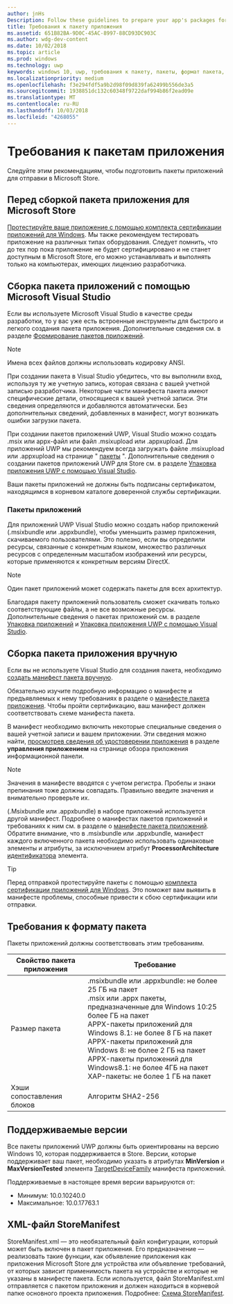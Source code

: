 ```yaml
---
author: jnHs
Description: Follow these guidelines to prepare your app's packages for submission to the Microsoft Store.
title: Требования к пакету приложения
ms.assetid: 651B82BA-9D0C-45AC-8997-88CD93DC903C
ms.author: wdg-dev-content
ms.date: 10/02/2018
ms.topic: article
ms.prod: windows
ms.technology: uwp
keywords: windows 10, uwp, требования к пакету, пакеты, формат пакета, поддерживаемая версия, отправить
ms.localizationpriority: medium
ms.openlocfilehash: f3e294fdf5a9b2d98f09d839fa62499b556de3a5
ms.sourcegitcommit: 1938851dc132c60348f9722daf994b86f2ead09e
ms.translationtype: MT
ms.contentlocale: ru-RU
ms.lasthandoff: 10/03/2018
ms.locfileid: "4268055"
---
```

# <a name="app-package-requirements"></a>Требования к пакетам приложения

Следуйте этим рекомендациям, чтобы подготовить пакеты приложений для отправки в Microsoft Store.

## <a name="before-you-build-your-apps-package-for-the-microsoft-store"></a>Перед сборкой пакета приложения для Microsoft Store

[Протестируйте ваше приложение с помощью комплекта сертификации приложений для Windows](../debug-test-perf/windows-app-certification-kit.md). Мы также рекомендуем тестировать приложение на различных типах оборудования. Следует помнить, что до тех пор пока приложение не будет сертифицировано и не станет доступным в Microsoft Store, его можно устанавливать и выполнять только на компьютерах, имеющих лицензию разработчика.

## <a name="building-the-app-package-using-microsoft-visual-studio"></a>Сборка пакета приложений с помощью Microsoft Visual Studio

Если вы используете Microsoft Visual Studio в качестве среды разработки, то у вас уже есть встроенные инструменты для быстрого и легкого создания пакета приложения. Дополнительные сведения см. в разделе [Формирование пакетов приложений](../packaging/index.md).

> [!NOTE]
> Имена всех файлов должны использовать кодировку ANSI. 

При создании пакета в Visual Studio убедитесь, что вы выполнили вход, используя ту же учетную запись, которая связана с вашей учетной записью разработчика. Некоторые части манифеста пакета имеют специфические детали, относящиеся к вашей учетной записи. Эти сведения определяются и добавляются автоматически. Без дополнительных сведений, добавленных в манифест, могут возникать ошибки загрузки пакета. 

При создании пакетов приложений UWP, Visual Studio можно создать .msix или appx-файл или файл .msixupload или .appxupload. Для приложений UWP мы рекомендуем всегда загружать файле .msixupload или .appxupload на странице " [пакеты](upload-app-packages.md) ". Дополнительные сведения о создании пакетов приложений UWP для Store см. в разделе [Упаковка приложения UWP с помощью Visual Studio](../packaging/packaging-uwp-apps.md).

Ваши пакеты приложений не должны быть подписаны сертификатом, находящимся в корневом каталоге доверенной службы сертификации.


### <a name="app-bundles"></a>Пакеты приложений

Для приложений UWP Visual Studio можно создать набор приложений (.msixbundle или .appxbundle), чтобы уменьшить размер приложения, скачиваемого пользователями. Это полезно, если вы определили ресурсы, связанные с конкретным языком, множество различных ресурсов с определенным масштабом изображений или ресурсы, которые применяются к конкретным версиям DirectX.

> [!NOTE]
> Один пакет приложений может содержать пакеты для всех архитектур.

Благодаря пакету приложений пользователь сможет скачивать только соответствующие файлы, а не все возможные ресурсы. Дополнительные сведения о пакетах приложений см. в разделе [Упаковка приложений](../packaging/index.md) и [Упаковка приложения UWP с помощью Visual Studio](../packaging/packaging-uwp-apps.md).


## <a name="building-the-app-package-manually"></a>Сборка пакета приложения вручную

Если вы не используете Visual Studio для создания пакета, необходимо [создать манифест пакета вручную](https://docs.microsoft.com/uwp/schemas/appxpackage/how-to-create-a-package-manifest-manually).

Обязательно изучите подробную информацию о манифесте и предъявляемых к нему требованиях в разделе о [манифесте пакета приложения](https://docs.microsoft.com/uwp/schemas/appxpackage/appx-package-manifest). Чтобы пройти сертификацию, ваш манифест должен соответствовать схеме манифеста пакета.

В манифест необходимо включить некоторые специальные сведения о вашей учетной записи и вашем приложении. Эти сведения можно найти, [просмотрев сведения об удостоверении приложения](view-app-identity-details.md) в разделе **управления приложением** на странице обзора приложения информационной панели.

> [!NOTE]
> Значения в манифесте вводятся с учетом регистра. Пробелы и знаки препинания тоже должны совпадать. Правильно введите значения и внимательно проверьте их.


(.Msixbundle или .appxbundle) в наборе приложений используется другой манифест. Подробнее о манифестах пакетов приложений и требованиях к ним см. в разделе о [манифесте пакета приложений](https://docs.microsoft.com/uwp/schemas/bundlemanifestschema/bundle-manifest). Обратите внимание, что в .msixbundle или .appxbundle, манифест каждого включенного пакета необходимо использовать одинаковые элементы и атрибуты, за исключением атрибут **ProcessorArchitecture** [идентификатора](https://docs.microsoft.com/uwp/schemas/appxpackage/uapmanifestschema/element-identity) элемента.

> [!TIP]
> Перед отправкой протестируйте пакеты с помощью [комплекта сертификации приложений для Windows](../debug-test-perf/windows-app-certification-kit.md). Это поможет вам выявить в манифесте проблемы, способные привести к сбою сертификации или отправки.


## <a name="package-format-requirements"></a>Требования к формату пакета

Пакеты приложений должны соответствовать этим требованиям.

| Свойство пакета приложения | Требование                                                          |
|----------------------|----------------------------------------------------------------------|
| Размер пакета         | .msixbundle или .appxbundle: не более 25 ГБ на пакет <br>.msix или .appx пакеты, предназначенные для Windows 10:25 более ГБ на пакет<br>APPX-пакеты приложений для Windows 8.1: не более 8 ГБ на пакет <br> APPX-пакеты приложений для Windows 8: не более 2 ГБ на пакет <br> APPX-пакеты приложений для Windows8.1: не более 4ГБ на пакет <br> XAP-пакеты: не более 1 ГБ на пакет                                                                           |
| Хэши сопоставления блоков     | Алгоритм SHA2-256                                                   |


## <a name="supported-versions"></a>Поддерживаемые версии

Все пакеты приложений UWP должны быть ориентированы на версию Windows 10, которая поддерживается в Store. Версии, которые поддерживает ваш пакет, необходимо указать в атрибутах **MinVersion** и **MaxVersionTested** элемента [TargetDeviceFamily](https://docs.microsoft.com/uwp/schemas/appxpackage/uapmanifestschema/element-targetdevicefamily) манифеста приложений.

Поддерживаемые в настоящее время версии варьируются от: 
- Минимум: 10.0.10240.0
- Максимальное: 10.0.17763.1


## <a name="storemanifest-xml-file"></a>XML-файл StoreManifest

StoreManifest.xml — это необязательный файл конфигурации, который может быть включен в пакет приложения. Его предназначение — реализовать такие функции, как объявление приложения как приложения Microsoft Store для устройства или объявление требований, от которых зависит применимость пакета на устройстве и которые не указаны в манифесте пакета. Если используется, файл StoreManifest.xml отправляется с пакетом приложения и должен находиться в корневой папке основного проекта приложения. Подробнее: [Схема StoreManifest](https://docs.microsoft.com/uwp/schemas/storemanifest/store-manifest-schema-portal).

 

 




